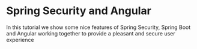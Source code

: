 # Spring Security and Angular

In this tutorial we show some nice features of Spring Security, Spring Boot and Angular working together to provide a pleasant and secure user experience
